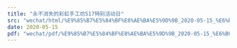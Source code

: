 ```yaml
---
title: "永不消失的彩虹手工坊517特别活动日"
src: "wechat/html/%E9%85%B7%E5%84%BF%E8%AE%BA%E5%9D%9B_2020-05-15_%E6%B0%B8%E4%B8%8D%E6%B6%88%E5%A4%B1%E7%9A%84%E5%BD%A9%E8%99%B9%E6%89%8B%E5%B7%A5%E5%9D%8A517%E7%89%B9%E5%88%AB%E6%B4%BB%E5%8A%A8%E6%97%A5.html"
date: 2020-05-15
pdf: "wechat/pdf/%E9%85%B7%E5%84%BF%E8%AE%BA%E5%9D%9B_2020-05-15_%E6%B0%B8%E4%B8%8D%E6%B6%88%E5%A4%B1%E7%9A%84%E5%BD%A9%E8%99%B9%E6%89%8B%E5%B7%A5%E5%9D%8A517%E7%89%B9%E5%88%AB%E6%B4%BB%E5%8A%A8%E6%97%A5.pdf"
---
```

